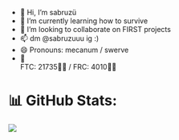 - 👋 Hi, I’m sabruzü
- 🌱 I’m currently learning how to survive
- 💞️ I’m looking to collaborate on FIRST projects
- 📫 dm @sabruzuuu ig :)
- 😄 Pronouns: mecanum / swerve
- 🤖 <br> FTC: 21735💜🖤 /  FRC: 4010💛🖤
# 📊 GitHub Stats:

![](https://github-readme-streak-stats.herokuapp.com/?user=sabruzuuu&show_icons=true&theme=dark&hide_border=true)<br/>

